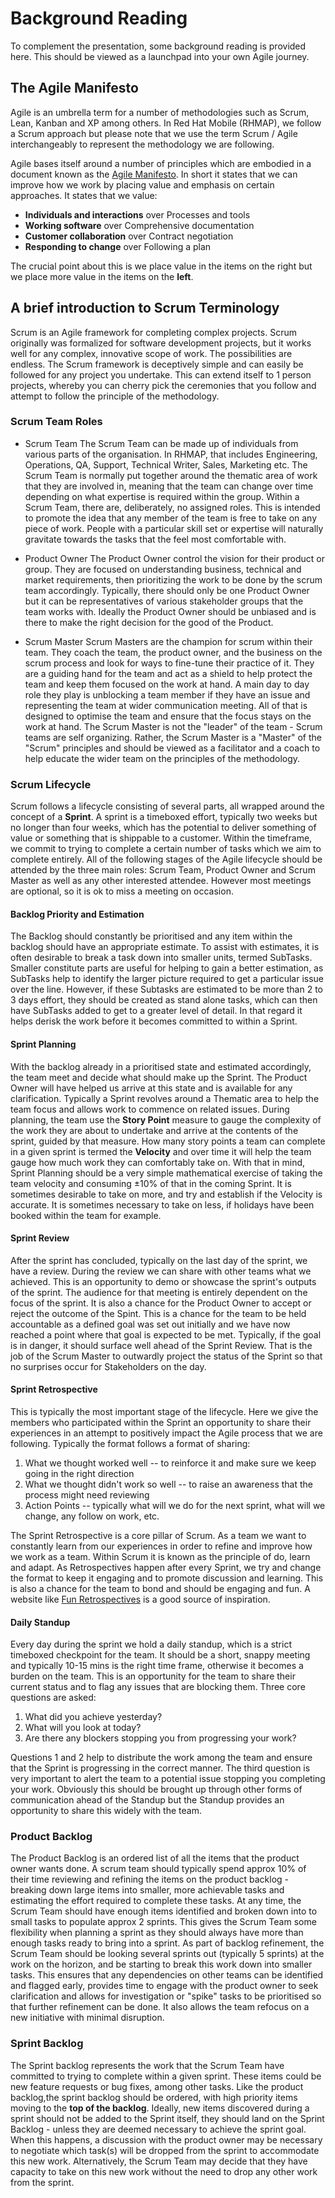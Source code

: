 # Background Reading

To complement the presentation, some background reading is provided here. This should be viewed as a launchpad into your own Agile journey.

## The Agile Manifesto

Agile is an umbrella term for a number of methodologies such as Scrum, Lean, Kanban and XP among others. In Red Hat Mobile (RHMAP), we follow a Scrum approach but please note that we use the term Scrum / Agile interchangeably to represent the methodology we are following.

Agile bases itself around a number of principles which are embodied in a document known as the [Agile Manifesto](http://www.agilemanifesto.org/). In short it states that we can improve how we work by placing value and emphasis on certain approaches. It states that we value:

* **Individuals and interactions** over Processes and tools
* **Working software** over Comprehensive documentation
* **Customer collaboration** over Contract negotiation
* **Responding to change** over Following a plan

The crucial point about this is we place value in the items on the right but we place more value in the items on the **left**.


## A brief introduction to Scrum Terminology

Scrum is an Agile framework for completing complex projects. Scrum originally was formalized for software development projects, but it works well for any complex, innovative scope of work. The possibilities are endless. The Scrum framework is deceptively simple and can easily be followed for any project you undertake. This can extend itself to 1 person projects, whereby you can cherry pick the ceremonies that you follow and attempt to follow the principle of the methodology. 

### Scrum Team Roles

* Scrum Team
The Scrum Team can be made up of individuals from various parts of the organisation. In RHMAP, that includes Engineering, Operations, QA, Support, Technical Writer, Sales, Marketing etc. The Scrum Team is normally put together around the thematic area of work that they are involved in, meaning that the team can change over time depending on what expertise is required within the group. Within a Scrum Team, there are, deliberately, no assigned roles. This is intended to promote the idea that any member of the team is free to take on any piece of work. People with a particular skill set or expertise will naturally gravitate towards the tasks that the feel most comfortable with.

* Product Owner
The Product Owner control the vision for their product or group. They are focused on understanding business, technical and market requirements, then prioritizing the work to be done by the scrum team accordingly. Typically, there should only be one Product Owner but it can be representatives of various stakeholder groups that the team works with. Ideally the Product Owner should be unbiased and is there to make the right decision for the good of the Product.

* Scrum Master
Scrum Masters are the champion for scrum within their team. They coach the team, the product owner, and the business on the scrum process and look for ways to fine-tune their practice of it. They are a guiding hand for the team and act as a shield to help protect the team and keep them focused on the work at hand. A main day to day role they play is unblocking a team member if they have an issue and representing the team at wider communication meeting. All of that is designed to optimise the team and ensure that the focus stays on the work at hand. The Scrum Master is not the "leader" of the team - Scrum teams are self organizing. Rather, the Scrum Master is a "Master" of the "Scrum" principles and should be viewed as a facilitator and a coach to help educate the wider team on the principles of the methodology.

### Scrum Lifecycle

Scrum follows a lifecycle consisting of several parts, all wrapped around the concept of a **Sprint**. A sprint is a timeboxed effort, typically two weeks but no longer than four weeks, which has the potential to deliver something of value or something that is shippable to a customer. Within the timeframe, we commit to trying to complete a certain number of tasks which we aim to complete entirely. All of the following stages of the Agile lifecycle should be attended by the three main roles: Scrum Team, Product Owner and Scrum Master as well as any other interested attendee. However most meetings are optional, so it is ok to miss a meeting on occasion.

#### Backlog Priority and Estimation

The Backlog should constantly be prioritised and any item within the backlog should have an appropriate estimate. To assist with estimates, it is often desirable to break a task down into smaller units, termed SubTasks. Smaller constitute parts are useful for helping to gain a better estimation, as SubTasks help to identify the larger picture required to get a particular issue over the line. However, if these Subtasks are estimated to be more than 2 to 3 days effort, they should be created as stand alone tasks, which can then have SubTasks added to get to a greater level of detail. In that regard it helps derisk the work before it becomes committed to within a Sprint.

#### Sprint Planning

With the backlog already in a prioritised state and estimated accordingly, the team meet and decide what should make up the Sprint. The Product Owner will have helped us arrive at this state and is available for any clarification. Typically a Sprint revolves around a Thematic area to help the team focus and allows work to commence on related issues. During planning, the team use the **Story Point** measure to gauge the complexity of the work they are about to undertake and arrive at the contents of the sprint, guided by that measure. How many story points a team can complete in a given sprint is termed the **Velocity** and over time it will help the team gauge how much work they can comfortably take on. With that in mind, Sprint Planning should be a very simple mathematical exercise of taking the team velocity and consuming ±10% of that in the coming Sprint. It is sometimes desirable to take on more, and try and establish if the Velocity is accurate. It is sometimes necessary to take on less, if holidays have been booked within the team for example.

#### Sprint Review

After the sprint has concluded, typically on the last day of the sprint, we have a review. During the review we can share with other teams what we achieved. This is an opportunity to demo or showcase the sprint's outputs of the sprint. The audience for that meeting is entirely dependent on the focus of the sprint. It is also a chance for the Product Owner to accept or reject the outcome of the Spint. This is a chance for the team to be held accountable as a defined goal was set out initially and we have now reached a point where that goal is expected to be met. Typically, if the goal is in danger, it should surface well ahead of the Sprint Review. That is the job of the Scrum Master to outwardly project the status of the Sprint so that no surprises occur for Stakeholders on the day.

#### Sprint Retrospective

This is typically the most important stage of the lifecycle. Here we give the members who participated within the Sprint an opportunity to share their experiences in an attempt to positively impact the Agile process that we are following. Typically the format follows a format of sharing:

1. What we thought worked well -- to reinforce it and make sure we keep going in the right direction
2. What we thought didn't work so well -- to raise an awareness that the process might need reviewing
3. Action Points -- typically what will we do for the next sprint, what will we change, any follow on work, etc.

The Sprint Retrospective is a core pillar of Scrum. As a team we want to constantly learn from our experiences in order to refine and improve how we work as a team. Within Scrum it is known as the principle of do, learn and adapt. As Retrospectives happen after every Sprint, we try and change the format to keep it engaging and to promote discussion and learning. This is also a chance for the team to bond and should be engaging and fun. A website like [Fun Retrospectives](http://www.funretrospectives.com/) is a good source of inspiration.

#### Daily Standup

Every day during the sprint we hold a daily standup, which is a strict timeboxed checkpoint for the team. It should be a short, snappy meeting and typically 10-15 mins is the right time frame, otherwise it becomes a burden on the team. This is an opportunity for the team to share their current status and to flag any issues that are blocking them. Three core questions are asked:

1. What did you achieve yesterday?
2. What will you look at today?
3. Are there any blockers stopping you from progressing your work?

Questions 1 and 2 help to distribute the work among the team and ensure that the Sprint is progressing in the correct manner. The third question is very important to alert the team to a potential issue stopping you completing your work. Obviously this should be brought up through other forms of communication ahead of the Standup but the Standup provides an opportunity to share this widely with the team.

### Product Backlog
The Product Backlog is an ordered list of all the items that the product owner wants done. A scrum team should typically spend approx 10% of their time reviewing and refining the items on the product backlog - breaking down large items into smaller, more achievable tasks and estimating the effort required to complete these tasks. At any time, the Scrum Team should have enough items identified and broken down into to small tasks to populate approx 2 sprints. This gives the Scrum Team some flexibility when planning a sprint as they should always have more than enough tasks ready to bring into a sprint. As part of backlog refinement, the Scrum Team should be looking several sprints out (typically 5 sprints) at the work on the horizon, and be starting to break this work down into smaller tasks. This ensures that any dependencies on other teams can be identified and flagged early, provides time to engage with the product owner to seek clarification and allows for investigation or "spike" tasks to be prioritised so that further refinement can be done. It also allows the team refocus on a new initiative with minimal disruption.

### Sprint Backlog
The Sprint backlog represents the work that the Scrum Team have committed to trying to complete within a given sprint. These items could be new feature requests or bug fixes, among other tasks. Like the product backlog,the sprint backlog should be ordered, with high priority items moving to the **top of the backlog**. Ideally, new items discovered during a sprint should not be added to the Sprint itself, they should land on the Sprint Backlog - unless they are deemed necessary to achieve the sprint goal. When this happens, a discussion with the product owner may be necessary to negotiate which task(s) will be dropped from the sprint to accommodate this new work. Alternatively, the Scrum Team may decide that they have capacity to take on this new work without the need to drop any other work from the sprint.